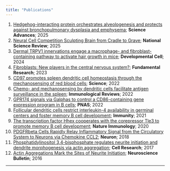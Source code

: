 ```yaml
---
title: "Publications"
---
```

1. [Hedgehog-interacting protein orchestrates alveologenesis and protects against bronchopulmonary dysplasia and emphysema](https://www.science.org/doi/reader/10.1126/sciadv.adu2958); **Science Advances**; 2025
1. [Neural Cell Competition Sculpting Brain from Cradle to Grave](10.1093/nsr/nwaf057/8026888); **National Science Review**; 2025
1. [Dermal TRPV1 innervations engage a macrophage- and fibroblast-containing pathway to activate hair growth in mice](https://doi.org/10.1016/j.devcel.2024.05.019); **Developmental Cell**; 2024  
2. [Fibroblasts: New players in the central nervous system?](https://doi.org/10.1016/j.fmre.2023.01.014); **Fundamental Research**; 2023  
3. [CD97 promotes spleen dendritic cell homeostasis through the mechanosensing of red blood cells](https://doi.org/10.1126/science.abi5965); **Science**; 2022  
4. [Chemo- and mechanosensing by dendritic cells facilitate antigen surveillance in the spleen](https://doi.org/10.1111/imr.13055); **Immunological Reviews**; 2022  
5. [GPR174 signals via Galphas to control a CD86-containing gene expression program in B cells](https://doi.org/10.1073/pnas.2201794119); **PNAS**; 2022  
6. [Follicular dendritic cells restrict interleukin-4 availability in germinal centers and foster memory B cell development](https://doi.org/10.1016/j.immuni.2021.08.028); **Immunity**; 2021  
7. [The transcription factor Hhex cooperates with the corepressor Tle3 to promote memory B cell development](https://doi.org/10.1038/s41590-020-0713-6); **Nature Immunology**; 2020  
8. [PDGFRbeta Cells Rapidly Relay Inflammatory Signal from the Circulatory System to Neurons via Chemokine CCL2](https://doi.org/10.1016/j.neuron.2018.08.030); **Neuron**; 2018  
9. [Phosphatidylinositol 3,4-bisphosphate regulates neurite initiation and dendrite morphogenesis via actin aggregation](https://doi.org/10.1038/cr.2017.13); **Cell Research**; 2017  
10. [Actin Aggregations Mark the Sites of Neurite Initiation](https://doi.org/10.1007/s12264-016-0012-2); **Neuroscience Bulletin**; 2016  

---
